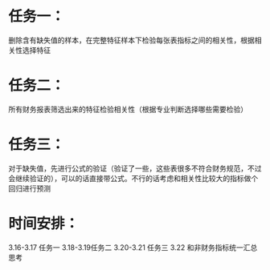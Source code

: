 # 任务一：
删除含有缺失值的样本，在完整特征样本下检验每张表指标之间的相关性，根据相关性选择特征
# 任务二：
所有财务报表筛选出来的特征检验相关性（根据专业判断选择哪些需要检验）
# 任务三：
对于缺失值，先进行公式的验证（验证了一些，这些表很多不符合财务规范，不过会继续验证的），可以的话直接带公式。不行的话考虑和相关性比较大的指标做个回归进行预测
# 时间安排：
3.16-3.17 任务一  3.18-3.19任务二 3.20-3.21 任务三 3.22 和非财务指标统一汇总思考
